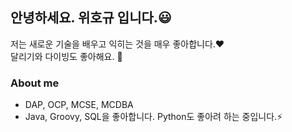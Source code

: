 ## 안녕하세요. 위호규 입니다.😃 
저는 새로운 기술을 배우고 익히는 것을 매우 좋아합니다.❤️ <br>
달리기와 다이빙도 좋아해요. 🏃

### About me
- DAP, OCP, MCSE, MCDBA 
- Java, Groovy, SQL을 좋아합니다. Python도 좋아려 하는 중입니다.⚡
